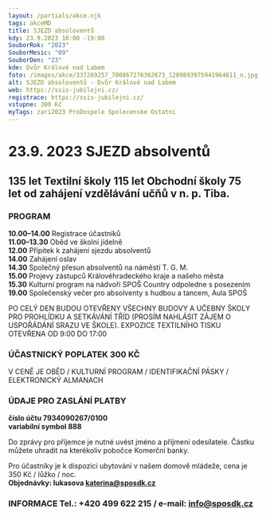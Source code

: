 ```yaml
---
layout: /partials/akce.njk
tags: akceMD
title: SJEZD absoloventů
kdy: 23.9.2023 10:00 -19:00
SouborRok: "2023"
SouborMesic: "09"
SouborDen: "23"
kde: Dvůr Králové nad Labem
foto: /images/akce/337269257_780867276362673_1209893975941964611_n.jpg
alt: SJEZD absoloventů - Dvůr Králové nad Labem
web: https://ssis-jubilejni.cz/
registrace: https://ssis-jubilejni.cz/
vstupne: 300 Kč
myTags: zari2023 ProDospele Spolecenske Ostatni
---
```

<!--StartFragment-->

# 23.9. 2023 SJEZD absolventů

## 135 let Textilní školy 115 let Obchodní školy 75 let od zahájení vzdělávání učňů v n. p. Tiba.

### **PROGRAM**

**10.00–14.00** Registrace účastníků\
**11.00–13.30** Oběd ve školní jídelně\
**12.00** Přípitek k zahájení sjezdu absolventů\
**14.00** Zahájení oslav\
**14.30** Společný přesun absolventů na náměstí T. G. M.\
**15.00** Projevy zástupců Královéhradeckého kraje a našeho města\
**15.30** Kulturní program na nádvoří SPOŠ Country odpoledne s posezením\
**19.00** Společenský večer pro absolventy s hudbou a tancem, Aula SPOŠ

PO CELÝ DEN BUDOU OTEVŘENY VŠECHNY BUDOVY A UČEBNY ŠKOLY PRO PROHLÍDKU A SETKÁVÁNÍ TŘÍD (PROSÍM NAHLÁSIT ZÁJEM O USPOŘÁDÁNÍ SRAZU VE ŠKOLE). EXPOZICE TEXTILNÍHO TISKU OTEVŘENA OD 9:00 DO 17:00

### **ÚČASTNICKÝ POPLATEK 300 KČ**

V CENĚ JE OBĚD / KULTURNÍ PROGRAM / IDENTIFIKAČNÍ PÁSKY / ELEKTRONICKÝ ALMANACH

### **ÚDAJE PRO ZASLÁNÍ PLATBY**

**číslo účtu 7934090267/0100**\
**variabilní symbol 888**

Do zprávy pro příjemce je nutné uvést jméno a příjmení odesílatele. Částku můžete uhradit na kterékoliv pobočce Komerční banky.

Pro účastníky je k dispozici ubytování v našem domově mládeže, cena je 350 Kč / lůžko / noc.\
**Objednávky: lukasova katerina@sposdk.cz**

### **INFORMACE Tel.: +420 499 622 215 / e-mail: info@sposdk.cz**

<!--EndFragment-->